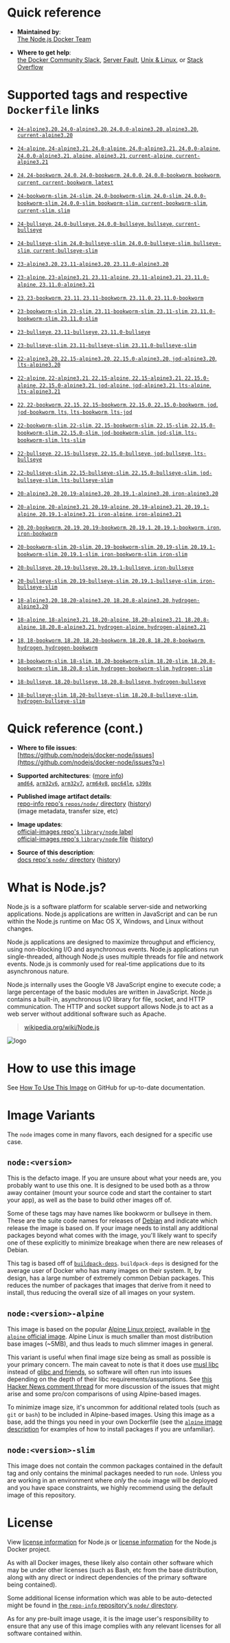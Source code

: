 <!--

********************************************************************************

WARNING:

    DO NOT EDIT "node/README.md"

    IT IS AUTO-GENERATED

    (from the other files in "node/" combined with a set of templates)

********************************************************************************

-->

# Quick reference

-	**Maintained by**:  
	[The Node.js Docker Team](https://github.com/nodejs/docker-node)

-	**Where to get help**:  
	[the Docker Community Slack](https://dockr.ly/comm-slack), [Server Fault](https://serverfault.com/help/on-topic), [Unix & Linux](https://unix.stackexchange.com/help/on-topic), or [Stack Overflow](https://stackoverflow.com/help/on-topic)

# Supported tags and respective `Dockerfile` links

-	[`24-alpine3.20`, `24.0-alpine3.20`, `24.0.0-alpine3.20`, `alpine3.20`, `current-alpine3.20`](https://github.com/nodejs/docker-node/blob/b3ae4060c7bb20d34896ab3e1f5f3d2ee7dcdd10/24/alpine3.20/Dockerfile)

-	[`24-alpine`, `24-alpine3.21`, `24.0-alpine`, `24.0-alpine3.21`, `24.0.0-alpine`, `24.0.0-alpine3.21`, `alpine`, `alpine3.21`, `current-alpine`, `current-alpine3.21`](https://github.com/nodejs/docker-node/blob/b3ae4060c7bb20d34896ab3e1f5f3d2ee7dcdd10/24/alpine3.21/Dockerfile)

-	[`24`, `24-bookworm`, `24.0`, `24.0-bookworm`, `24.0.0`, `24.0.0-bookworm`, `bookworm`, `current`, `current-bookworm`, `latest`](https://github.com/nodejs/docker-node/blob/b3ae4060c7bb20d34896ab3e1f5f3d2ee7dcdd10/24/bookworm/Dockerfile)

-	[`24-bookworm-slim`, `24-slim`, `24.0-bookworm-slim`, `24.0-slim`, `24.0.0-bookworm-slim`, `24.0.0-slim`, `bookworm-slim`, `current-bookworm-slim`, `current-slim`, `slim`](https://github.com/nodejs/docker-node/blob/b3ae4060c7bb20d34896ab3e1f5f3d2ee7dcdd10/24/bookworm-slim/Dockerfile)

-	[`24-bullseye`, `24.0-bullseye`, `24.0.0-bullseye`, `bullseye`, `current-bullseye`](https://github.com/nodejs/docker-node/blob/b3ae4060c7bb20d34896ab3e1f5f3d2ee7dcdd10/24/bullseye/Dockerfile)

-	[`24-bullseye-slim`, `24.0-bullseye-slim`, `24.0.0-bullseye-slim`, `bullseye-slim`, `current-bullseye-slim`](https://github.com/nodejs/docker-node/blob/b3ae4060c7bb20d34896ab3e1f5f3d2ee7dcdd10/24/bullseye-slim/Dockerfile)

-	[`23-alpine3.20`, `23.11-alpine3.20`, `23.11.0-alpine3.20`](https://github.com/nodejs/docker-node/blob/f6908ff3eb35a5d0c8fc60086fd29ae16e3abdba/23/alpine3.20/Dockerfile)

-	[`23-alpine`, `23-alpine3.21`, `23.11-alpine`, `23.11-alpine3.21`, `23.11.0-alpine`, `23.11.0-alpine3.21`](https://github.com/nodejs/docker-node/blob/f6908ff3eb35a5d0c8fc60086fd29ae16e3abdba/23/alpine3.21/Dockerfile)

-	[`23`, `23-bookworm`, `23.11`, `23.11-bookworm`, `23.11.0`, `23.11.0-bookworm`](https://github.com/nodejs/docker-node/blob/f6908ff3eb35a5d0c8fc60086fd29ae16e3abdba/23/bookworm/Dockerfile)

-	[`23-bookworm-slim`, `23-slim`, `23.11-bookworm-slim`, `23.11-slim`, `23.11.0-bookworm-slim`, `23.11.0-slim`](https://github.com/nodejs/docker-node/blob/f6908ff3eb35a5d0c8fc60086fd29ae16e3abdba/23/bookworm-slim/Dockerfile)

-	[`23-bullseye`, `23.11-bullseye`, `23.11.0-bullseye`](https://github.com/nodejs/docker-node/blob/f6908ff3eb35a5d0c8fc60086fd29ae16e3abdba/23/bullseye/Dockerfile)

-	[`23-bullseye-slim`, `23.11-bullseye-slim`, `23.11.0-bullseye-slim`](https://github.com/nodejs/docker-node/blob/f6908ff3eb35a5d0c8fc60086fd29ae16e3abdba/23/bullseye-slim/Dockerfile)

-	[`22-alpine3.20`, `22.15-alpine3.20`, `22.15.0-alpine3.20`, `jod-alpine3.20`, `lts-alpine3.20`](https://github.com/nodejs/docker-node/blob/9bb97e784231f01e61df4d22aaa95a110432a1c7/22/alpine3.20/Dockerfile)

-	[`22-alpine`, `22-alpine3.21`, `22.15-alpine`, `22.15-alpine3.21`, `22.15.0-alpine`, `22.15.0-alpine3.21`, `jod-alpine`, `jod-alpine3.21`, `lts-alpine`, `lts-alpine3.21`](https://github.com/nodejs/docker-node/blob/9bb97e784231f01e61df4d22aaa95a110432a1c7/22/alpine3.21/Dockerfile)

-	[`22`, `22-bookworm`, `22.15`, `22.15-bookworm`, `22.15.0`, `22.15.0-bookworm`, `jod`, `jod-bookworm`, `lts`, `lts-bookworm`, `lts-jod`](https://github.com/nodejs/docker-node/blob/9bb97e784231f01e61df4d22aaa95a110432a1c7/22/bookworm/Dockerfile)

-	[`22-bookworm-slim`, `22-slim`, `22.15-bookworm-slim`, `22.15-slim`, `22.15.0-bookworm-slim`, `22.15.0-slim`, `jod-bookworm-slim`, `jod-slim`, `lts-bookworm-slim`, `lts-slim`](https://github.com/nodejs/docker-node/blob/9bb97e784231f01e61df4d22aaa95a110432a1c7/22/bookworm-slim/Dockerfile)

-	[`22-bullseye`, `22.15-bullseye`, `22.15.0-bullseye`, `jod-bullseye`, `lts-bullseye`](https://github.com/nodejs/docker-node/blob/9bb97e784231f01e61df4d22aaa95a110432a1c7/22/bullseye/Dockerfile)

-	[`22-bullseye-slim`, `22.15-bullseye-slim`, `22.15.0-bullseye-slim`, `jod-bullseye-slim`, `lts-bullseye-slim`](https://github.com/nodejs/docker-node/blob/9bb97e784231f01e61df4d22aaa95a110432a1c7/22/bullseye-slim/Dockerfile)

-	[`20-alpine3.20`, `20.19-alpine3.20`, `20.19.1-alpine3.20`, `iron-alpine3.20`](https://github.com/nodejs/docker-node/blob/59723c6c97abbac39c8fbc4fa09ab52ba33d42db/20/alpine3.20/Dockerfile)

-	[`20-alpine`, `20-alpine3.21`, `20.19-alpine`, `20.19-alpine3.21`, `20.19.1-alpine`, `20.19.1-alpine3.21`, `iron-alpine`, `iron-alpine3.21`](https://github.com/nodejs/docker-node/blob/59723c6c97abbac39c8fbc4fa09ab52ba33d42db/20/alpine3.21/Dockerfile)

-	[`20`, `20-bookworm`, `20.19`, `20.19-bookworm`, `20.19.1`, `20.19.1-bookworm`, `iron`, `iron-bookworm`](https://github.com/nodejs/docker-node/blob/59723c6c97abbac39c8fbc4fa09ab52ba33d42db/20/bookworm/Dockerfile)

-	[`20-bookworm-slim`, `20-slim`, `20.19-bookworm-slim`, `20.19-slim`, `20.19.1-bookworm-slim`, `20.19.1-slim`, `iron-bookworm-slim`, `iron-slim`](https://github.com/nodejs/docker-node/blob/59723c6c97abbac39c8fbc4fa09ab52ba33d42db/20/bookworm-slim/Dockerfile)

-	[`20-bullseye`, `20.19-bullseye`, `20.19.1-bullseye`, `iron-bullseye`](https://github.com/nodejs/docker-node/blob/59723c6c97abbac39c8fbc4fa09ab52ba33d42db/20/bullseye/Dockerfile)

-	[`20-bullseye-slim`, `20.19-bullseye-slim`, `20.19.1-bullseye-slim`, `iron-bullseye-slim`](https://github.com/nodejs/docker-node/blob/59723c6c97abbac39c8fbc4fa09ab52ba33d42db/20/bullseye-slim/Dockerfile)

-	[`18-alpine3.20`, `18.20-alpine3.20`, `18.20.8-alpine3.20`, `hydrogen-alpine3.20`](https://github.com/nodejs/docker-node/blob/ba2b3e61e6aaf4643108fb5f1cda9ee5238efde5/18/alpine3.20/Dockerfile)

-	[`18-alpine`, `18-alpine3.21`, `18.20-alpine`, `18.20-alpine3.21`, `18.20.8-alpine`, `18.20.8-alpine3.21`, `hydrogen-alpine`, `hydrogen-alpine3.21`](https://github.com/nodejs/docker-node/blob/ba2b3e61e6aaf4643108fb5f1cda9ee5238efde5/18/alpine3.21/Dockerfile)

-	[`18`, `18-bookworm`, `18.20`, `18.20-bookworm`, `18.20.8`, `18.20.8-bookworm`, `hydrogen`, `hydrogen-bookworm`](https://github.com/nodejs/docker-node/blob/ba2b3e61e6aaf4643108fb5f1cda9ee5238efde5/18/bookworm/Dockerfile)

-	[`18-bookworm-slim`, `18-slim`, `18.20-bookworm-slim`, `18.20-slim`, `18.20.8-bookworm-slim`, `18.20.8-slim`, `hydrogen-bookworm-slim`, `hydrogen-slim`](https://github.com/nodejs/docker-node/blob/ba2b3e61e6aaf4643108fb5f1cda9ee5238efde5/18/bookworm-slim/Dockerfile)

-	[`18-bullseye`, `18.20-bullseye`, `18.20.8-bullseye`, `hydrogen-bullseye`](https://github.com/nodejs/docker-node/blob/ba2b3e61e6aaf4643108fb5f1cda9ee5238efde5/18/bullseye/Dockerfile)

-	[`18-bullseye-slim`, `18.20-bullseye-slim`, `18.20.8-bullseye-slim`, `hydrogen-bullseye-slim`](https://github.com/nodejs/docker-node/blob/ba2b3e61e6aaf4643108fb5f1cda9ee5238efde5/18/bullseye-slim/Dockerfile)

# Quick reference (cont.)

-	**Where to file issues**:  
	[https://github.com/nodejs/docker-node/issues](https://github.com/nodejs/docker-node/issues?q=)

-	**Supported architectures**: ([more info](https://github.com/docker-library/official-images#architectures-other-than-amd64))  
	[`amd64`](https://hub.docker.com/r/amd64/node/), [`arm32v6`](https://hub.docker.com/r/arm32v6/node/), [`arm32v7`](https://hub.docker.com/r/arm32v7/node/), [`arm64v8`](https://hub.docker.com/r/arm64v8/node/), [`ppc64le`](https://hub.docker.com/r/ppc64le/node/), [`s390x`](https://hub.docker.com/r/s390x/node/)

-	**Published image artifact details**:  
	[repo-info repo's `repos/node/` directory](https://github.com/docker-library/repo-info/blob/master/repos/node) ([history](https://github.com/docker-library/repo-info/commits/master/repos/node))  
	(image metadata, transfer size, etc)

-	**Image updates**:  
	[official-images repo's `library/node` label](https://github.com/docker-library/official-images/issues?q=label%3Alibrary%2Fnode)  
	[official-images repo's `library/node` file](https://github.com/docker-library/official-images/blob/master/library/node) ([history](https://github.com/docker-library/official-images/commits/master/library/node))

-	**Source of this description**:  
	[docs repo's `node/` directory](https://github.com/docker-library/docs/tree/master/node) ([history](https://github.com/docker-library/docs/commits/master/node))

# What is Node.js?

Node.js is a software platform for scalable server-side and networking applications. Node.js applications are written in JavaScript and can be run within the Node.js runtime on Mac OS X, Windows, and Linux without changes.

Node.js applications are designed to maximize throughput and efficiency, using non-blocking I/O and asynchronous events. Node.js applications run single-threaded, although Node.js uses multiple threads for file and network events. Node.js is commonly used for real-time applications due to its asynchronous nature.

Node.js internally uses the Google V8 JavaScript engine to execute code; a large percentage of the basic modules are written in JavaScript. Node.js contains a built-in, asynchronous I/O library for file, socket, and HTTP communication. The HTTP and socket support allows Node.js to act as a web server without additional software such as Apache.

> [wikipedia.org/wiki/Node.js](https://en.wikipedia.org/wiki/Node.js)

![logo](https://raw.githubusercontent.com/docker-library/docs/01c12653951b2fe592c1f93a13b4e289ada0e3a1/node/logo.png)

# How to use this image

See [How To Use This Image](https://github.com/nodejs/docker-node/blob/master/README.md#how-to-use-this-image) on GitHub for up-to-date documentation.

# Image Variants

The `node` images come in many flavors, each designed for a specific use case.

## `node:<version>`

This is the defacto image. If you are unsure about what your needs are, you probably want to use this one. It is designed to be used both as a throw away container (mount your source code and start the container to start your app), as well as the base to build other images off of.

Some of these tags may have names like bookworm or bullseye in them. These are the suite code names for releases of [Debian](https://wiki.debian.org/DebianReleases) and indicate which release the image is based on. If your image needs to install any additional packages beyond what comes with the image, you'll likely want to specify one of these explicitly to minimize breakage when there are new releases of Debian.

This tag is based off of [`buildpack-deps`](https://hub.docker.com/_/buildpack-deps/). `buildpack-deps` is designed for the average user of Docker who has many images on their system. It, by design, has a large number of extremely common Debian packages. This reduces the number of packages that images that derive from it need to install, thus reducing the overall size of all images on your system.

## `node:<version>-alpine`

This image is based on the popular [Alpine Linux project](https://alpinelinux.org), available in [the `alpine` official image](https://hub.docker.com/_/alpine). Alpine Linux is much smaller than most distribution base images (~5MB), and thus leads to much slimmer images in general.

This variant is useful when final image size being as small as possible is your primary concern. The main caveat to note is that it does use [musl libc](https://musl.libc.org) instead of [glibc and friends](https://www.etalabs.net/compare_libcs.html), so software will often run into issues depending on the depth of their libc requirements/assumptions. See [this Hacker News comment thread](https://news.ycombinator.com/item?id=10782897) for more discussion of the issues that might arise and some pro/con comparisons of using Alpine-based images.

To minimize image size, it's uncommon for additional related tools (such as `git` or `bash`) to be included in Alpine-based images. Using this image as a base, add the things you need in your own Dockerfile (see the [`alpine` image description](https://hub.docker.com/_/alpine/) for examples of how to install packages if you are unfamiliar).

## `node:<version>-slim`

This image does not contain the common packages contained in the default tag and only contains the minimal packages needed to run `node`. Unless you are working in an environment where *only* the `node` image will be deployed and you have space constraints, we highly recommend using the default image of this repository.

# License

View [license information](https://github.com/nodejs/node/blob/master/LICENSE) for Node.js or [license information](https://github.com/nodejs/docker-node/blob/master/LICENSE) for the Node.js Docker project.

As with all Docker images, these likely also contain other software which may be under other licenses (such as Bash, etc from the base distribution, along with any direct or indirect dependencies of the primary software being contained).

Some additional license information which was able to be auto-detected might be found in [the `repo-info` repository's `node/` directory](https://github.com/docker-library/repo-info/tree/master/repos/node).

As for any pre-built image usage, it is the image user's responsibility to ensure that any use of this image complies with any relevant licenses for all software contained within.
